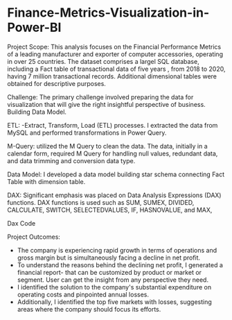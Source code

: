 # Finance-Metrics-Visualization-in-Power-BI

Project Scope:
This analysis focuses on the Financial Performance Metrics of a leading manufacturer and exporter of computer accessories, operating in over 25 countries.
 The dataset comprises a largel SQL database, including a Fact table of transactional data  of five years , from 2018 to 2020, having 7 million transactional records. 
Additional dimensional tables were obtained for descriptive purposes.

Challenge:
The primary challenge involved preparing the data for visualization that will give the right insightful perspective of business. 
Building Data Model.

ETL:
-Extract, Transform, Load (ETL) processes. I extracted the data from MySQL and performed transformations in Power Query.

M-Query:
utilized the M Query to clean the data. The data, initially in a calendar form, required M Query for handling null values, redundant data, and data trimming and conversion data type.

Data Model:
I developed a data model  building star schema connecting Fact Table with dimension table.


DAX:
Significant emphasis was placed on Data Analysis Expressions (DAX) functions. 
 DAX functions is used such as SUM, SUMEX, DIVIDED, CALCULATE, SWITCH, SELECTEDVALUES, IF, HASNOVALUE, and MAX,

 Dax Code
 
Project Outcomes:
- The company is experiencing rapid growth in terms of operations and gross margin but is simultaneously facing a decline in net profit. 
- To understand the reasons behind the declining net profit, I generated a financial report- that can be customized by product or market or segment. User can get the insight from any perspective they need.
- I identified the solution to the company's substantial expenditure on operating costs and pinpointed annual losses.
- Additionally, I identified the top five markets with losses, suggesting areas where the company should focus its efforts.
